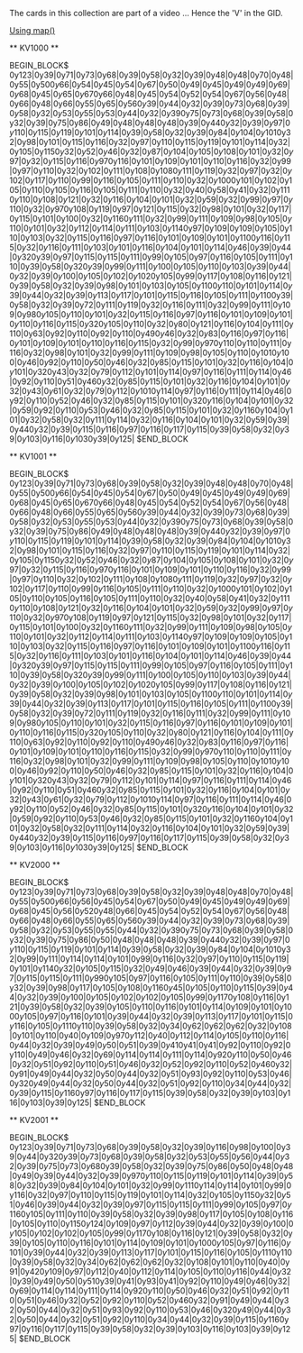 The cards in this collection are part of a video ... Hence the 'V' in the GID.

[Using map()](https://fb.watch/h4Vv9M1be4/)

** KV1000 **

BEGIN_BLOCK$
0y123|0y39|0y71|0y73|0y68|0y39|0y58|0y32|0y39|0y48|0y48|0y70|0y48|0y55|0y50$0y66|0y54|0y45|0y54|0y67|0y50|0y49|0y45|0y49|0y49|0y69|0y68|0y45|0y65|0y67$0y66|0y48|0y45|0y54|0y52|0y54|0y67|0y56|0y48|0y66|0y48|0y66|0y55|0y65|0y56$0y39|0y44|0y32|0y39|0y73|0y68|0y39|0y58|0y32|0y53|0y55|0y53|0y44|0y32|0y39$0y75|0y73|0y68|0y39|0y58|0y32|0y39|0y75|0y86|0y49|0y48|0y48|0y48|0y39|0y44$0y32|0y39|0y97|0y110|0y115|0y119|0y101|0y114|0y39|0y58|0y32|0y39|0y84|0y104|0y101$0y32|0y98|0y101|0y115|0y116|0y32|0y97|0y110|0y115|0y119|0y101|0y114|0y32|0y105|0y115$0y32|0y52|0y46|0y32|0y87|0y104|0y105|0y108|0y101|0y32|0y97|0y32|0y115|0y116|0y97$0y116|0y101|0y109|0y101|0y110|0y116|0y32|0y99|0y97|0y110|0y32|0y102|0y111|0y108|0y108$0y111|0y119|0y32|0y97|0y32|0y102|0y117|0y110|0y99|0y116|0y105|0y111|0y110|0y32|0y100$0y101|0y102|0y105|0y110|0y105|0y116|0y105|0y111|0y110|0y32|0y40|0y58|0y41|0y32|0y111$0y110|0y108|0y121|0y32|0y116|0y104|0y101|0y32|0y59|0y32|0y99|0y97|0y110|0y32|0y97$0y108|0y119|0y97|0y121|0y115|0y32|0y98|0y101|0y32|0y117|0y115|0y101|0y100|0y32|0y116$0y111|0y32|0y99|0y111|0y109|0y98|0y105|0y110|0y101|0y32|0y112|0y114|0y111|0y103|0y114$0y97|0y109|0y109|0y105|0y110|0y103|0y32|0y115|0y116|0y97|0y116|0y101|0y109|0y101|0y110$0y116|0y115|0y32|0y116|0y111|0y103|0y101|0y116|0y104|0y101|0y114|0y46|0y39|0y44|0y32$0y39|0y97|0y115|0y115|0y111|0y99|0y105|0y97|0y116|0y105|0y111|0y110|0y39|0y58|0y32$0y39|0y99|0y111|0y100|0y105|0y110|0y103|0y39|0y44|0y32|0y39|0y100|0y105|0y102|0y102$0y105|0y99|0y117|0y108|0y116|0y121|0y39|0y58|0y32|0y39|0y98|0y101|0y103|0y105|0y110$0y110|0y101|0y114|0y39|0y44|0y32|0y39|0y113|0y117|0y101|0y115|0y116|0y105|0y111|0y110$0y39|0y58|0y32|0y39|0y72|0y111|0y119|0y32|0y116|0y111|0y32|0y99|0y111|0y109|0y98$0y105|0y110|0y101|0y32|0y115|0y116|0y97|0y116|0y101|0y109|0y101|0y110|0y116|0y115|0y32$0y105|0y110|0y32|0y80|0y121|0y116|0y104|0y111|0y110|0y63|0y92|0y110|0y92|0y110|0y49$0y46|0y32|0y83|0y116|0y97|0y116|0y101|0y109|0y101|0y110|0y116|0y115|0y32|0y99|0y97$0y110|0y110|0y111|0y116|0y32|0y98|0y101|0y32|0y99|0y111|0y109|0y98|0y105|0y110|0y101$0y100|0y46|0y92|0y110|0y50|0y46|0y32|0y85|0y115|0y101|0y32|0y116|0y104|0y101|0y32$0y43|0y32|0y79|0y112|0y101|0y114|0y97|0y116|0y111|0y114|0y46|0y92|0y110|0y51|0y46$0y32|0y85|0y115|0y101|0y32|0y116|0y104|0y101|0y32|0y43|0y61|0y32|0y79|0y112|0y101$0y114|0y97|0y116|0y111|0y114|0y46|0y92|0y110|0y52|0y46|0y32|0y85|0y115|0y101|0y32$0y116|0y104|0y101|0y32|0y59|0y92|0y110|0y53|0y46|0y32|0y85|0y115|0y101|0y32|0y116$0y104|0y101|0y32|0y58|0y32|0y111|0y114|0y32|0y116|0y104|0y101|0y32|0y59|0y39|0y44$0y32|0y39|0y115|0y116|0y97|0y116|0y117|0y115|0y39|0y58|0y32|0y39|0y103|0y116|0y103$0y39|0y125|
$END_BLOCK

** KV1001 **

BEGIN_BLOCK$
0y123|0y39|0y71|0y73|0y68|0y39|0y58|0y32|0y39|0y48|0y48|0y70|0y48|0y55|0y50$0y66|0y54|0y45|0y54|0y67|0y50|0y49|0y45|0y49|0y49|0y69|0y68|0y45|0y65|0y67$0y66|0y48|0y45|0y54|0y52|0y54|0y67|0y56|0y48|0y66|0y48|0y66|0y55|0y65|0y56$0y39|0y44|0y32|0y39|0y73|0y68|0y39|0y58|0y32|0y53|0y55|0y53|0y44|0y32|0y39$0y75|0y73|0y68|0y39|0y58|0y32|0y39|0y75|0y86|0y49|0y48|0y48|0y48|0y39|0y44$0y32|0y39|0y97|0y110|0y115|0y119|0y101|0y114|0y39|0y58|0y32|0y39|0y84|0y104|0y101$0y32|0y98|0y101|0y115|0y116|0y32|0y97|0y110|0y115|0y119|0y101|0y114|0y32|0y105|0y115$0y32|0y52|0y46|0y32|0y87|0y104|0y105|0y108|0y101|0y32|0y97|0y32|0y115|0y116|0y97$0y116|0y101|0y109|0y101|0y110|0y116|0y32|0y99|0y97|0y110|0y32|0y102|0y111|0y108|0y108$0y111|0y119|0y32|0y97|0y32|0y102|0y117|0y110|0y99|0y116|0y105|0y111|0y110|0y32|0y100$0y101|0y102|0y105|0y110|0y105|0y116|0y105|0y111|0y110|0y32|0y40|0y58|0y41|0y32|0y111$0y110|0y108|0y121|0y32|0y116|0y104|0y101|0y32|0y59|0y32|0y99|0y97|0y110|0y32|0y97$0y108|0y119|0y97|0y121|0y115|0y32|0y98|0y101|0y32|0y117|0y115|0y101|0y100|0y32|0y116$0y111|0y32|0y99|0y111|0y109|0y98|0y105|0y110|0y101|0y32|0y112|0y114|0y111|0y103|0y114$0y97|0y109|0y109|0y105|0y110|0y103|0y32|0y115|0y116|0y97|0y116|0y101|0y109|0y101|0y110$0y116|0y115|0y32|0y116|0y111|0y103|0y101|0y116|0y104|0y101|0y114|0y46|0y39|0y44|0y32$0y39|0y97|0y115|0y115|0y111|0y99|0y105|0y97|0y116|0y105|0y111|0y110|0y39|0y58|0y32$0y39|0y99|0y111|0y100|0y105|0y110|0y103|0y39|0y44|0y32|0y39|0y100|0y105|0y102|0y102$0y105|0y99|0y117|0y108|0y116|0y121|0y39|0y58|0y32|0y39|0y98|0y101|0y103|0y105|0y110$0y110|0y101|0y114|0y39|0y44|0y32|0y39|0y113|0y117|0y101|0y115|0y116|0y105|0y111|0y110$0y39|0y58|0y32|0y39|0y72|0y111|0y119|0y32|0y116|0y111|0y32|0y99|0y111|0y109|0y98$0y105|0y110|0y101|0y32|0y115|0y116|0y97|0y116|0y101|0y109|0y101|0y110|0y116|0y115|0y32$0y105|0y110|0y32|0y80|0y121|0y116|0y104|0y111|0y110|0y63|0y92|0y110|0y92|0y110|0y49$0y46|0y32|0y83|0y116|0y97|0y116|0y101|0y109|0y101|0y110|0y116|0y115|0y32|0y99|0y97$0y110|0y110|0y111|0y116|0y32|0y98|0y101|0y32|0y99|0y111|0y109|0y98|0y105|0y110|0y101$0y100|0y46|0y92|0y110|0y50|0y46|0y32|0y85|0y115|0y101|0y32|0y116|0y104|0y101|0y32$0y43|0y32|0y79|0y112|0y101|0y114|0y97|0y116|0y111|0y114|0y46|0y92|0y110|0y51|0y46$0y32|0y85|0y115|0y101|0y32|0y116|0y104|0y101|0y32|0y43|0y61|0y32|0y79|0y112|0y101$0y114|0y97|0y116|0y111|0y114|0y46|0y92|0y110|0y52|0y46|0y32|0y85|0y115|0y101|0y32$0y116|0y104|0y101|0y32|0y59|0y92|0y110|0y53|0y46|0y32|0y85|0y115|0y101|0y32|0y116$0y104|0y101|0y32|0y58|0y32|0y111|0y114|0y32|0y116|0y104|0y101|0y32|0y59|0y39|0y44$0y32|0y39|0y115|0y116|0y97|0y116|0y117|0y115|0y39|0y58|0y32|0y39|0y103|0y116|0y103$0y39|0y125|
$END_BLOCK

** KV2000 **

BEGIN_BLOCK$
0y123|0y39|0y71|0y73|0y68|0y39|0y58|0y32|0y39|0y48|0y48|0y70|0y48|0y55|0y50$0y66|0y56|0y45|0y54|0y67|0y50|0y49|0y45|0y49|0y49|0y69|0y68|0y45|0y56|0y52$0y48|0y66|0y45|0y54|0y52|0y54|0y67|0y56|0y48|0y66|0y48|0y66|0y55|0y65|0y56$0y39|0y44|0y32|0y39|0y73|0y68|0y39|0y58|0y32|0y53|0y55|0y55|0y44|0y32|0y39$0y75|0y73|0y68|0y39|0y58|0y32|0y39|0y75|0y86|0y50|0y48|0y48|0y48|0y39|0y44$0y32|0y39|0y97|0y110|0y115|0y119|0y101|0y114|0y39|0y58|0y32|0y39|0y84|0y104|0y101$0y32|0y99|0y111|0y114|0y114|0y101|0y99|0y116|0y32|0y97|0y110|0y115|0y119|0y101|0y114$0y32|0y105|0y115|0y32|0y49|0y46|0y39|0y44|0y32|0y39|0y97|0y115|0y115|0y111|0y99$0y105|0y97|0y116|0y105|0y111|0y110|0y39|0y58|0y32|0y39|0y98|0y117|0y105|0y108|0y116$0y45|0y105|0y110|0y115|0y39|0y44|0y32|0y39|0y100|0y105|0y102|0y102|0y105|0y99|0y117$0y108|0y116|0y121|0y39|0y58|0y32|0y39|0y105|0y110|0y116|0y101|0y114|0y109|0y101|0y100$0y105|0y97|0y116|0y101|0y39|0y44|0y32|0y39|0y113|0y117|0y101|0y115|0y116|0y105|0y111$0y110|0y39|0y58|0y32|0y34|0y62|0y62|0y62|0y32|0y108|0y101|0y110|0y40|0y109|0y97$0y112|0y40|0y112|0y114|0y105|0y110|0y116|0y44|0y32|0y39|0y49|0y50|0y51|0y39|0y41$0y41|0y41|0y92|0y110|0y92|0y110|0y49|0y46|0y32|0y69|0y114|0y114|0y111|0y114|0y92$0y110|0y50|0y46|0y32|0y51|0y92|0y110|0y51|0y46|0y32|0y52|0y92|0y110|0y52|0y46$0y32|0y91|0y49|0y44|0y32|0y50|0y44|0y32|0y51|0y93|0y92|0y110|0y53|0y46|0y32$0y49|0y44|0y32|0y50|0y44|0y32|0y51|0y92|0y110|0y34|0y44|0y32|0y39|0y115|0y116$0y97|0y116|0y117|0y115|0y39|0y58|0y32|0y39|0y103|0y116|0y103|0y39|0y125|
$END_BLOCK

** KV2001 **

BEGIN_BLOCK$
0y123|0y39|0y71|0y73|0y68|0y39|0y58|0y32|0y39|0y116|0y98|0y100|0y39|0y44|0y32$0y39|0y73|0y68|0y39|0y58|0y32|0y53|0y55|0y56|0y44|0y32|0y39|0y75|0y73|0y68$0y39|0y58|0y32|0y39|0y75|0y86|0y50|0y48|0y48|0y49|0y39|0y44|0y32|0y39|0y97$0y110|0y115|0y119|0y101|0y114|0y39|0y58|0y32|0y39|0y84|0y104|0y101|0y32|0y99|0y111$0y114|0y114|0y101|0y99|0y116|0y32|0y97|0y110|0y115|0y119|0y101|0y114|0y32|0y105|0y115$0y32|0y51|0y46|0y39|0y44|0y32|0y39|0y97|0y115|0y115|0y111|0y99|0y105|0y97|0y116$0y105|0y111|0y110|0y39|0y58|0y32|0y39|0y98|0y117|0y105|0y108|0y116|0y105|0y110|0y115$0y124|0y109|0y97|0y112|0y39|0y44|0y32|0y39|0y100|0y105|0y102|0y102|0y105|0y99|0y117$0y108|0y116|0y121|0y39|0y58|0y32|0y39|0y105|0y110|0y116|0y101|0y114|0y109|0y101|0y100$0y105|0y97|0y116|0y101|0y39|0y44|0y32|0y39|0y113|0y117|0y101|0y115|0y116|0y105|0y111$0y110|0y39|0y58|0y32|0y34|0y62|0y62|0y62|0y32|0y108|0y101|0y110|0y40|0y91|0y42$0y109|0y97|0y112|0y40|0y112|0y114|0y105|0y110|0y116|0y44|0y32|0y39|0y49|0y50|0y51$0y39|0y41|0y93|0y41|0y92|0y110|0y49|0y46|0y32|0y69|0y114|0y114|0y111|0y114|0y92$0y110|0y50|0y46|0y32|0y51|0y92|0y110|0y51|0y46|0y32|0y52|0y92|0y110|0y52|0y46$0y32|0y91|0y49|0y44|0y32|0y50|0y44|0y32|0y51|0y93|0y92|0y110|0y53|0y46|0y32$0y49|0y44|0y32|0y50|0y44|0y32|0y51|0y92|0y110|0y34|0y44|0y32|0y39|0y115|0y116$0y97|0y116|0y117|0y115|0y39|0y58|0y32|0y39|0y103|0y116|0y103|0y39|0y125|
$END_BLOCK

